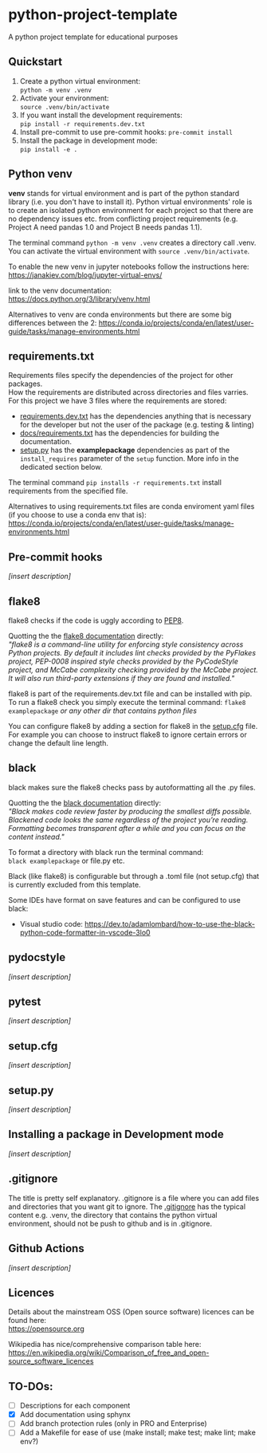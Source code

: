 # python-project-template
A python project template for educational purposes

## Quickstart
1. Create a python virtual environment:  
`python -m venv .venv`
2. Activate your environment:  
`source .venv/bin/activate`
3. If you want install the development requirements:  
`pip install -r requirements.dev.txt`
4. Install pre-commit to use pre-commit hooks:
`pre-commit install`
5. Install the package in development mode:  
`pip install -e .`

## Python venv
**venv** stands for virtual environment and is part of the python standard library (i.e. you don't have to install it).
Python virtual environments' role is to create an isolated python environment for each project so that there are no dependency issues etc. from conflicting project requirements (e.g. Project A need pandas 1.0 and Project B needs pandas 1.1).  

The terminal command `python -m venv .venv` creates a directory call .venv.  
You can activate the virtual environment with `source .venv/bin/activate`. 

To enable the new venv in jupyter notebooks follow the instructions here:  
https://janakiev.com/blog/jupyter-virtual-envs/

link to the venv documentation:  
https://docs.python.org/3/library/venv.html

Alternatives to venv are conda environments but there are some big differences between the 2: 
https://conda.io/projects/conda/en/latest/user-guide/tasks/manage-environments.html

## requirements.txt
Requirements files specify the dependencies of the project for other packages.  
How the requirements are distributed across directories and files varries.  
For this project we have 3 files where the requirements are stored: 
* [requirements.dev.txt](requirements.dev.txt) has the dependencies anything that is necessary for the developer but not the user of the package (e.g. testing & linting)
* [docs/requirements.txt](docs/requirements.txt) has the dependencies for building the documentation.
* [setup.py](setup.py) has the **examplepackage** dependencies as part of the `install_requires` parameter of the `setup` function. More info in the dedicated section below.  

The terminal command `pip installs -r requirements.txt` install requirements from the specified file.

Alternatives to using requirements.txt files are conda enviroment yaml files (if you choose to use a conda env that is): 
https://conda.io/projects/conda/en/latest/user-guide/tasks/manage-environments.html

## Pre-commit hooks
*[insert description]*

## flake8
flake8 checks if the code is uggly according to [PEP8](https://www.python.org/dev/peps/pep-0008/).  

Quotting the the [flake8 documentation](https://flake8.pycqa.org/en/latest/manpage.html) directly:  
*"flake8 is a command-line utility for enforcing style consistency across Python projects. By default it includes lint checks provided by the PyFlakes project, PEP-0008 inspired style checks provided by the PyCodeStyle project, and McCabe complexity checking provided by the McCabe project. It will also run third-party extensions if they are found and installed."*

flake8 is part of the requirements.dev.txt file and can be installed with pip.
To run a flake8 check you simply execute the terminal command: 
`flake8 examplepackage` *or any other dir that contains python files* 

You can configure flake8 by adding a section for flake8 in the [setup.cfg](setup.cfg) file. For example you can choose to instruct flake8 to ignore certain errors or change the default line length.

## black
black makes sure the flake8 checks pass by autoformatting all the .py files.  

Quotting the the [black documentation](https://black.readthedocs.io/en/stable/?badge=stable) directly:  
*"Black makes code review faster by producing the smallest diffs possible. Blackened code looks the same regardless of the project you’re reading. Formatting becomes transparent after a while and you can focus on the content instead."*

To format a directory with black run the terminal command:  
`black examplepackage` or file.py etc. 

Black (like flake8) is configurable but through a .toml file (not setup.cfg) that is currently excluded from this template.

Some IDEs have format on save features and can be configured to use black:
* Visual studio code: https://dev.to/adamlombard/how-to-use-the-black-python-code-formatter-in-vscode-3lo0

## pydocstyle
*[insert description]*

## pytest
*[insert description]*

## setup.cfg
*[insert description]*

## setup.py
*[insert description]*

## Installing a package in Development mode
*[insert description]*

## .gitignore
The title is pretty self explanatory.
.gitignore is a file where you can add files and directories that you want git to ignore.
The [.gitignore](.gitignore) has the typical content e.g. .venv, the directory that contains the python virtual environment, should not be push to github and is in .gitignore. 

## Github Actions
*[insert description]*

## Licences
Details about the mainstream OSS (Open source software) licences can be found here:  
https://opensource.org  

Wikipedia has nice/comprehensive comparison table here:  
https://en.wikipedia.org/wiki/Comparison_of_free_and_open-source_software_licences

## TO-DOs:
- [ ] Descriptions for each component
- [X] Add documentation using sphynx
- [ ] Add branch protection rules (only in PRO and Enterprise)
- [ ] Add a Makefile for ease of use (make install; make test; make lint; make env?)
